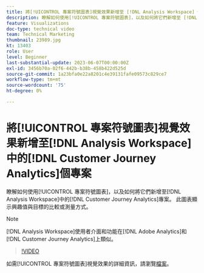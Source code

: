 ```yaml
---
title: 將[!UICONTROL 專案符號圖表]視覺效果新增至 [!DNL Analysis Workspace] 個專案
description: 瞭解如何使用[!UICONTROL 專案符號圖表]，以及如何將它們新增至 [!DNL Analysis Workspace] 中的 [!DNL Customer Journey Analytics]專案。
feature: Visualizations
doc-type: technical video
team: Technical Marketing
thumbnail: 23989.jpg
kt: 13403
role: User
level: Beginner
last-substantial-update: 2023-06-07T00:00:00Z
exl-id: 3456b70a-02f6-442b-b38b-458b422d525d
source-git-commit: 1a23bfa0e22a8201c4e39131fafe09573c829ce7
workflow-type: tm+mt
source-wordcount: '75'
ht-degree: 0%

---
```


# 將[!UICONTROL 專案符號圖表]視覺效果新增至[!DNL Analysis Workspace]中的[!DNL Customer Journey Analytics]個專案

瞭解如何使用[!UICONTROL 專案符號圖表]，以及如何將它們新增至[!DNL Analysis Workspace]中的[!DNL Customer Journey Analytics]專案。 此圖表顯示興趣值與目標的比較或測量方式。

>[!NOTE]
>
>[!DNL Analysis Workspace]使用者介面和功能在[!DNL Adobe Analytics]和[!DNL Customer Journey Analytics]上類似。

>[!VIDEO](https://video.tv.adobe.com/v/23989/?quality=12&learn=on)

如需[!UICONTROL 專案符號圖表]視覺效果的詳細資訊，請瀏覽[檔案](https://experienceleague.adobe.com/docs/analytics-platform/using/cja-workspace/visualizations/bullet-graph.html?lang=zh-Hant)。
